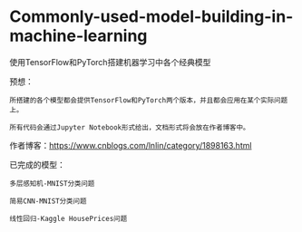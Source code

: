 # Commonly-used-model-building-in-machine-learning
使用TensorFlow和PyTorch搭建机器学习中各个经典模型

预想：
    
    所搭建的各个模型都会提供TensorFlow和PyTorch两个版本，并且都会应用在某个实际问题上。
    
    所有代码会通过Jupyter Notebook形式给出，文档形式将会放在作者博客中。
  
作者博客：https://www.cnblogs.com/lnlin/category/1898163.html

已完成的模型：

    多层感知机-MNIST分类问题
   
    简易CNN-MNIST分类问题
    
    线性回归-Kaggle HousePrices问题
